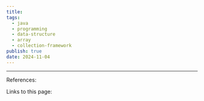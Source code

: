 ```yaml
---
title: 
tags:
  - java
  - programming
  - data-structure
  - array
  - collection-framework
publish: true
date: 2024-11-04
---
```




---
References: 

Links to this page: 